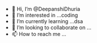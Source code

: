 - 👋 Hi, I’m @DeepanshiDhuria
- 👀 I’m interested in ...coding
- 🌱 I’m currently learning ...dsa
- 💞️ I’m looking to collaborate on ...
- 📫 How to reach me ...

<!---
DeepenshiDhuria/DeepenshiDhuria is a ✨ special ✨ repository because its `README.md` (this file) appears on your GitHub profile.
You can click the Preview link to take a look at your changes.
--->

